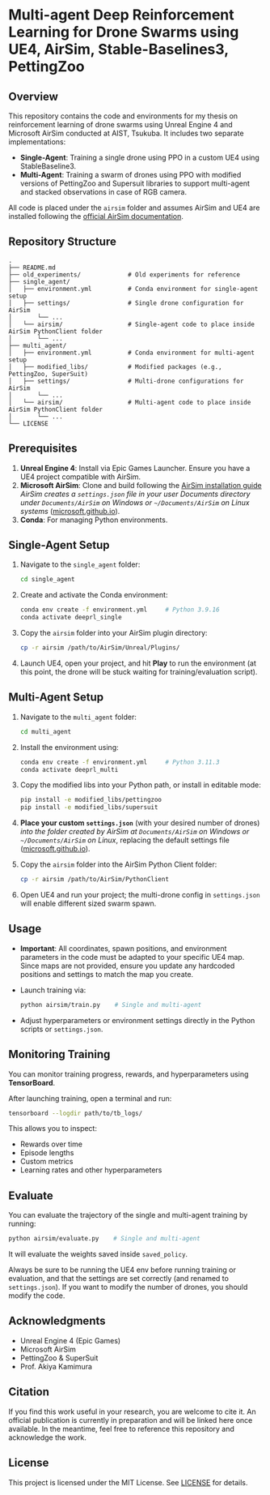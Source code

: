 # Multi-agent Deep Reinforcement Learning for Drone Swarms using UE4, AirSim, Stable-Baselines3, PettingZoo

## Overview

This repository contains the code and environments for my thesis on reinforcement learning of drone swarms using Unreal Engine 4 and Microsoft AirSim conducted at AIST, Tsukuba. It includes two separate implementations:

* **Single-Agent**: Training a single drone using PPO in a custom UE4 using StableBaseline3.
* **Multi-Agent**: Training a swarm of drones using PPO with modified versions of PettingZoo and Supersuit libraries to support multi-agent and stacked observations in case of RGB camera.

All code is placed under the `airsim` folder and assumes AirSim and UE4 are installed following the [official AirSim documentation](https://microsoft.github.io/AirSim/).

## Repository Structure

```
.
├── README.md
├── old_experiments/             # Old experiments for reference
├── single_agent/
│   ├── environment.yml          # Conda environment for single-agent setup
│   ├── settings/                # Single drone configuration for AirSim
│       └── ...
│   └── airsim/                  # Single-agent code to place inside AirSim PythonClient folder
│       └── ...
├── multi_agent/
│   ├── environment.yml          # Conda environment for multi-agent setup
│   ├── modified_libs/           # Modified packages (e.g., PettingZoo, SuperSuit)
│   ├── settings/                # Multi-drone configurations for AirSim
│       └── ...
│   └── airsim/                  # Multi-agent code to place inside AirSim PythonClient folder
│       └── ...
└── LICENSE
```

## Prerequisites

1. **Unreal Engine 4**: Install via Epic Games Launcher. Ensure you have a UE4 project compatible with AirSim.
2. **Microsoft AirSim**: Clone and build following the [AirSim installation guide](https://microsoft.github.io/AirSim/) *AirSim creates a `settings.json` file in your user Documents directory under `Documents/AirSim` on Windows or `~/Documents/AirSim` on Linux systems* ([microsoft.github.io](https://microsoft.github.io/AirSim/settings/)).
3. **Conda**: For managing Python environments.

## Single-Agent Setup

1. Navigate to the `single_agent` folder:

   ```bash
   cd single_agent
   ```
2. Create and activate the Conda environment:

   ```bash
   conda env create -f environment.yml     # Python 3.9.16 
   conda activate deeprl_single
   ```
3. Copy the `airsim` folder into your AirSim plugin directory:

   ```bash
   cp -r airsim /path/to/AirSim/Unreal/Plugins/
   ```
4. Launch UE4, open your project, and hit **Play** to run the environment (at this point, the drone will be stuck waiting for training/evaluation script).

## Multi-Agent Setup

1. Navigate to the `multi_agent` folder:

   ```bash
   cd multi_agent
   ```
2. Install the environment using:
   ```bash
   conda env create -f environment.yml     # Python 3.11.3 
   conda activate deeprl_multi
   ```
3. Copy the modified libs into your Python path, or install in editable mode:

   ```bash
   pip install -e modified_libs/pettingzoo
   pip install -e modified_libs/supersuit
   ```
4. **Place your custom `settings.json`** (with your desired number of drones) *into the folder created by AirSim at `Documents/AirSim` on Windows or `~/Documents/AirSim` on Linux*, replacing the default settings file ([microsoft.github.io](https://microsoft.github.io/AirSim/settings/)).
5. Copy the `airsim` folder into the AirSim Python Client folder:

   ```bash
   cp -r airsim /path/to/AirSim/PythonClient
   ```
6. Open UE4 and run your project; the multi-drone config in `settings.json` will enable different sized swarm spawn.

## Usage

* **Important**: All coordinates, spawn positions, and environment parameters in the code must be adapted to your specific UE4 map. Since maps are not provided, ensure you update any hardcoded positions and settings to match the map you create.

* Launch training via:

  ```bash
  python airsim/train.py    # Single and multi-agent
  ```

* Adjust hyperparameters or environment settings directly in the Python scripts or `settings.json`.

## Monitoring Training

You can monitor training progress, rewards, and hyperparameters using **TensorBoard**.

After launching training, open a terminal and run:

```bash
tensorboard --logdir path/to/tb_logs/
```

This allows you to inspect:

* Rewards over time
* Episode lengths
* Custom metrics
* Learning rates and other hyperparameters

## Evaluate

You can evaluate the trajectory of the single and multi-agent training by running:

  ```bash
  python airsim/evaluate.py    # Single and multi-agent
  ```

It will evaluate the weights saved inside `saved_policy`.

Always be sure to be running the UE4 env before running training or evaluation, and that the settings are set correctly (and renamed to `settings.json`). If you want to modify the number of drones, you should modify the code.

## Acknowledgments

* Unreal Engine 4 (Epic Games)
* Microsoft AirSim
* PettingZoo & SuperSuit
* Prof. Akiya Kamimura

## Citation

If you find this work useful in your research, you are welcome to cite it. An official publication is currently in preparation and will be linked here once available. In the meantime, feel free to reference this repository and acknowledge the work.

## License

This project is licensed under the MIT License. See [LICENSE](LICENSE) for details.
